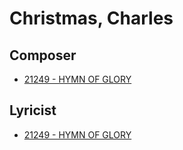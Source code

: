 # Christmas, Charles

## Composer

- [21249 - HYMN OF GLORY](/hymns/21249.md)

## Lyricist

- [21249 - HYMN OF GLORY](/hymns/21249.md)


